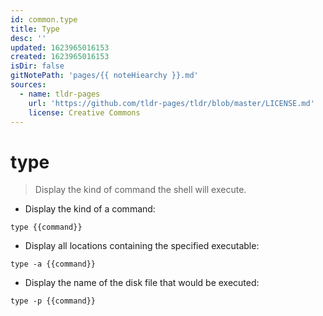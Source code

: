 ```yaml
---
id: common.type
title: Type
desc: ''
updated: 1623965016153
created: 1623965016153
isDir: false
gitNotePath: 'pages/{{ noteHiearchy }}.md'
sources:
  - name: tldr-pages
    url: 'https://github.com/tldr-pages/tldr/blob/master/LICENSE.md'
    license: Creative Commons
---
```

# type

> Display the kind of command the shell will execute.

- Display the kind of a command:

`type {{command}}`

- Display all locations containing the specified executable:

`type -a {{command}}`

- Display the name of the disk file that would be executed:

`type -p {{command}}`

